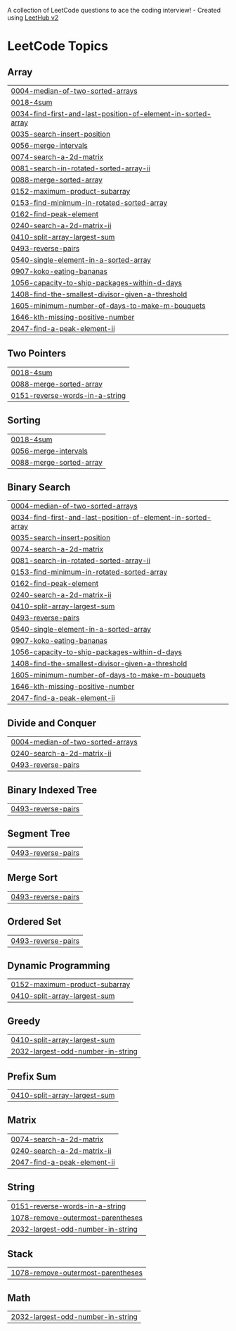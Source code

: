 A collection of LeetCode questions to ace the coding interview! - Created using [LeetHub v2](https://github.com/arunbhardwaj/LeetHub-2.0)
<!---LeetCode Topics Start-->
# LeetCode Topics
## Array
|  |
| ------- |
| [0004-median-of-two-sorted-arrays](https://github.com/Shivamy45/LeetCode-Solutions/tree/master/0004-median-of-two-sorted-arrays) |
| [0018-4sum](https://github.com/Shivamy45/LeetCode-Solutions/tree/master/0018-4sum) |
| [0034-find-first-and-last-position-of-element-in-sorted-array](https://github.com/Shivamy45/LeetCode-Solutions/tree/master/0034-find-first-and-last-position-of-element-in-sorted-array) |
| [0035-search-insert-position](https://github.com/Shivamy45/LeetCode-Solutions/tree/master/0035-search-insert-position) |
| [0056-merge-intervals](https://github.com/Shivamy45/LeetCode-Solutions/tree/master/0056-merge-intervals) |
| [0074-search-a-2d-matrix](https://github.com/Shivamy45/LeetCode-Solutions/tree/master/0074-search-a-2d-matrix) |
| [0081-search-in-rotated-sorted-array-ii](https://github.com/Shivamy45/LeetCode-Solutions/tree/master/0081-search-in-rotated-sorted-array-ii) |
| [0088-merge-sorted-array](https://github.com/Shivamy45/LeetCode-Solutions/tree/master/0088-merge-sorted-array) |
| [0152-maximum-product-subarray](https://github.com/Shivamy45/LeetCode-Solutions/tree/master/0152-maximum-product-subarray) |
| [0153-find-minimum-in-rotated-sorted-array](https://github.com/Shivamy45/LeetCode-Solutions/tree/master/0153-find-minimum-in-rotated-sorted-array) |
| [0162-find-peak-element](https://github.com/Shivamy45/LeetCode-Solutions/tree/master/0162-find-peak-element) |
| [0240-search-a-2d-matrix-ii](https://github.com/Shivamy45/LeetCode-Solutions/tree/master/0240-search-a-2d-matrix-ii) |
| [0410-split-array-largest-sum](https://github.com/Shivamy45/LeetCode-Solutions/tree/master/0410-split-array-largest-sum) |
| [0493-reverse-pairs](https://github.com/Shivamy45/LeetCode-Solutions/tree/master/0493-reverse-pairs) |
| [0540-single-element-in-a-sorted-array](https://github.com/Shivamy45/LeetCode-Solutions/tree/master/0540-single-element-in-a-sorted-array) |
| [0907-koko-eating-bananas](https://github.com/Shivamy45/LeetCode-Solutions/tree/master/0907-koko-eating-bananas) |
| [1056-capacity-to-ship-packages-within-d-days](https://github.com/Shivamy45/LeetCode-Solutions/tree/master/1056-capacity-to-ship-packages-within-d-days) |
| [1408-find-the-smallest-divisor-given-a-threshold](https://github.com/Shivamy45/LeetCode-Solutions/tree/master/1408-find-the-smallest-divisor-given-a-threshold) |
| [1605-minimum-number-of-days-to-make-m-bouquets](https://github.com/Shivamy45/LeetCode-Solutions/tree/master/1605-minimum-number-of-days-to-make-m-bouquets) |
| [1646-kth-missing-positive-number](https://github.com/Shivamy45/LeetCode-Solutions/tree/master/1646-kth-missing-positive-number) |
| [2047-find-a-peak-element-ii](https://github.com/Shivamy45/LeetCode-Solutions/tree/master/2047-find-a-peak-element-ii) |
## Two Pointers
|  |
| ------- |
| [0018-4sum](https://github.com/Shivamy45/LeetCode-Solutions/tree/master/0018-4sum) |
| [0088-merge-sorted-array](https://github.com/Shivamy45/LeetCode-Solutions/tree/master/0088-merge-sorted-array) |
| [0151-reverse-words-in-a-string](https://github.com/Shivamy45/LeetCode-Solutions/tree/master/0151-reverse-words-in-a-string) |
## Sorting
|  |
| ------- |
| [0018-4sum](https://github.com/Shivamy45/LeetCode-Solutions/tree/master/0018-4sum) |
| [0056-merge-intervals](https://github.com/Shivamy45/LeetCode-Solutions/tree/master/0056-merge-intervals) |
| [0088-merge-sorted-array](https://github.com/Shivamy45/LeetCode-Solutions/tree/master/0088-merge-sorted-array) |
## Binary Search
|  |
| ------- |
| [0004-median-of-two-sorted-arrays](https://github.com/Shivamy45/LeetCode-Solutions/tree/master/0004-median-of-two-sorted-arrays) |
| [0034-find-first-and-last-position-of-element-in-sorted-array](https://github.com/Shivamy45/LeetCode-Solutions/tree/master/0034-find-first-and-last-position-of-element-in-sorted-array) |
| [0035-search-insert-position](https://github.com/Shivamy45/LeetCode-Solutions/tree/master/0035-search-insert-position) |
| [0074-search-a-2d-matrix](https://github.com/Shivamy45/LeetCode-Solutions/tree/master/0074-search-a-2d-matrix) |
| [0081-search-in-rotated-sorted-array-ii](https://github.com/Shivamy45/LeetCode-Solutions/tree/master/0081-search-in-rotated-sorted-array-ii) |
| [0153-find-minimum-in-rotated-sorted-array](https://github.com/Shivamy45/LeetCode-Solutions/tree/master/0153-find-minimum-in-rotated-sorted-array) |
| [0162-find-peak-element](https://github.com/Shivamy45/LeetCode-Solutions/tree/master/0162-find-peak-element) |
| [0240-search-a-2d-matrix-ii](https://github.com/Shivamy45/LeetCode-Solutions/tree/master/0240-search-a-2d-matrix-ii) |
| [0410-split-array-largest-sum](https://github.com/Shivamy45/LeetCode-Solutions/tree/master/0410-split-array-largest-sum) |
| [0493-reverse-pairs](https://github.com/Shivamy45/LeetCode-Solutions/tree/master/0493-reverse-pairs) |
| [0540-single-element-in-a-sorted-array](https://github.com/Shivamy45/LeetCode-Solutions/tree/master/0540-single-element-in-a-sorted-array) |
| [0907-koko-eating-bananas](https://github.com/Shivamy45/LeetCode-Solutions/tree/master/0907-koko-eating-bananas) |
| [1056-capacity-to-ship-packages-within-d-days](https://github.com/Shivamy45/LeetCode-Solutions/tree/master/1056-capacity-to-ship-packages-within-d-days) |
| [1408-find-the-smallest-divisor-given-a-threshold](https://github.com/Shivamy45/LeetCode-Solutions/tree/master/1408-find-the-smallest-divisor-given-a-threshold) |
| [1605-minimum-number-of-days-to-make-m-bouquets](https://github.com/Shivamy45/LeetCode-Solutions/tree/master/1605-minimum-number-of-days-to-make-m-bouquets) |
| [1646-kth-missing-positive-number](https://github.com/Shivamy45/LeetCode-Solutions/tree/master/1646-kth-missing-positive-number) |
| [2047-find-a-peak-element-ii](https://github.com/Shivamy45/LeetCode-Solutions/tree/master/2047-find-a-peak-element-ii) |
## Divide and Conquer
|  |
| ------- |
| [0004-median-of-two-sorted-arrays](https://github.com/Shivamy45/LeetCode-Solutions/tree/master/0004-median-of-two-sorted-arrays) |
| [0240-search-a-2d-matrix-ii](https://github.com/Shivamy45/LeetCode-Solutions/tree/master/0240-search-a-2d-matrix-ii) |
| [0493-reverse-pairs](https://github.com/Shivamy45/LeetCode-Solutions/tree/master/0493-reverse-pairs) |
## Binary Indexed Tree
|  |
| ------- |
| [0493-reverse-pairs](https://github.com/Shivamy45/LeetCode-Solutions/tree/master/0493-reverse-pairs) |
## Segment Tree
|  |
| ------- |
| [0493-reverse-pairs](https://github.com/Shivamy45/LeetCode-Solutions/tree/master/0493-reverse-pairs) |
## Merge Sort
|  |
| ------- |
| [0493-reverse-pairs](https://github.com/Shivamy45/LeetCode-Solutions/tree/master/0493-reverse-pairs) |
## Ordered Set
|  |
| ------- |
| [0493-reverse-pairs](https://github.com/Shivamy45/LeetCode-Solutions/tree/master/0493-reverse-pairs) |
## Dynamic Programming
|  |
| ------- |
| [0152-maximum-product-subarray](https://github.com/Shivamy45/LeetCode-Solutions/tree/master/0152-maximum-product-subarray) |
| [0410-split-array-largest-sum](https://github.com/Shivamy45/LeetCode-Solutions/tree/master/0410-split-array-largest-sum) |
## Greedy
|  |
| ------- |
| [0410-split-array-largest-sum](https://github.com/Shivamy45/LeetCode-Solutions/tree/master/0410-split-array-largest-sum) |
| [2032-largest-odd-number-in-string](https://github.com/Shivamy45/LeetCode-Solutions/tree/master/2032-largest-odd-number-in-string) |
## Prefix Sum
|  |
| ------- |
| [0410-split-array-largest-sum](https://github.com/Shivamy45/LeetCode-Solutions/tree/master/0410-split-array-largest-sum) |
## Matrix
|  |
| ------- |
| [0074-search-a-2d-matrix](https://github.com/Shivamy45/LeetCode-Solutions/tree/master/0074-search-a-2d-matrix) |
| [0240-search-a-2d-matrix-ii](https://github.com/Shivamy45/LeetCode-Solutions/tree/master/0240-search-a-2d-matrix-ii) |
| [2047-find-a-peak-element-ii](https://github.com/Shivamy45/LeetCode-Solutions/tree/master/2047-find-a-peak-element-ii) |
## String
|  |
| ------- |
| [0151-reverse-words-in-a-string](https://github.com/Shivamy45/LeetCode-Solutions/tree/master/0151-reverse-words-in-a-string) |
| [1078-remove-outermost-parentheses](https://github.com/Shivamy45/LeetCode-Solutions/tree/master/1078-remove-outermost-parentheses) |
| [2032-largest-odd-number-in-string](https://github.com/Shivamy45/LeetCode-Solutions/tree/master/2032-largest-odd-number-in-string) |
## Stack
|  |
| ------- |
| [1078-remove-outermost-parentheses](https://github.com/Shivamy45/LeetCode-Solutions/tree/master/1078-remove-outermost-parentheses) |
## Math
|  |
| ------- |
| [2032-largest-odd-number-in-string](https://github.com/Shivamy45/LeetCode-Solutions/tree/master/2032-largest-odd-number-in-string) |
<!---LeetCode Topics End-->
